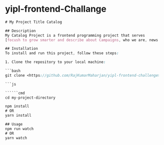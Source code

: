 # yipl-frontend-Challange

```scss
# My Project Title Catalog

## Description
My Catalog Project is a frontend programming project that serves 
[focush to grow smarter and describe about Campaigns, who we are, news and resources].

## Installation
To install and run this project, follow these steps:

1. Clone the repository to your local machine:

```bash
git clone <https://github.com/RajKumarMaharjan/yipl-frontend-challenge>

```js

``````cmd
cd my-project-directory

npm install
# OR
yarn install

## Usage
npm run watch
# OR
yarn watch






